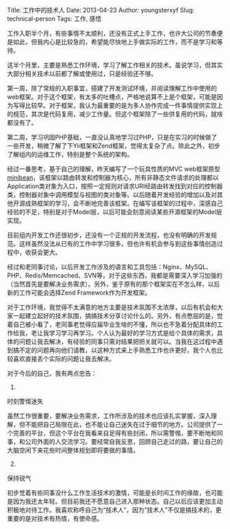 Title: 工作中的技术人
Date: 2013-04-23
Author: youngsterxyf
Slug: technical-person
Tags: 工作, 感悟

工作入职半个月，有些事情不太顺利，还没有正式上手工作，也许大公司的节奏便是如此，但我内心是比较急的，希望能尽快地上手做实际的工作，而不是学习和等待。

这半个月里，主要是熟悉工作环境，学习了解工作相关的技术。虽说学习，但其实大部分相关技术以前都了解或使用过，只是经验还不够。

第一周，除了常规的入职事宜，搭建了开发测试环境，并阅读理解工作中使用的web框架。对于这个框架，有太多的吐槽点，严格地说算不上是个框架，可能是因为写得比较早。对于框架，我认为最重要的是为多人协作完成一件事情提供实现上的规范，其次是代码复用，减少工作量。但这个框架除了一些供复用的代码，就啥都没有了。

第二周，学习巩固PHP基础，一直没认真地学习过PHP，只是在实习的时候做了一些开发，稍微了解了下Yii框架和Zend框架，觉得太复杂了点。除此之外，初步了解组内的运维工作，特别是整个系统的架构。


经过一番思考，基于自己的理解，昨天编写了一个玩具性质的MVC web框架原型[minibean](https://github.com/youngsterxyf/minibean)，该框架以路由转发和控制器为核心，所有非静态文件请求的处理都以Application类对象为入口，按照一定规则对请求URI经路由转发找到对应的控制器类，控制器对象中调用模型与视图的类对象等。以后随着开发经验的增加以及对其他开源成熟框架的学习，会不断地完善该框架。在编写该框架的过程中，深感自己经验的不足，特别是对于Model层，以后可能会刻意阅读某些开源框架的Model层实现。

目前组内开发工作还很初步，还没有一个正规的开发流程，也没有明确的开发规范。这样虽然没法从已有的工作中学习很多，但也许有机会参与到这些事情创造过程中，收获会更大。

经过和老同事讨论，以后开发工作涉及的语言和工具包括：Nginx、MySQL、PHP、Redis/Memcached、SVN等，对于这些东西，我都是需要深入学习加强的（当然首先是要解决业务需求）。另外，鉴于原有的那个框架实在不怎么样，以后新的工作可能会选择Zend Framework作为开发框架。

对于工作环境，我觉得不太满意的地方主要是技术氛围不太浓厚，以后有机会和大家一起建立起好的技术氛围，搞搞技术分享讨论什么的。另外，有点憋屈的是，觉着自己被小看了，老同事老觉得应届毕业生啥的不懂，所以也不急着分配具体的工作给我，老让我学习学习再学习。个人认为最好的学习方式是给个具体的需求，具体的问题让我去解决，有经验的同事只需对结果把把关就可以。当我在这过程中遇到搞不定的问题再向他们请教，以这种方式来上手熟悉工作也许更好。我个人也比较喜欢直接丢个实际的问题让我去解决。

对于今后的自己，我有两点忠告：

1.
时刻警惕迷失

虽然工作很重要，要解决业务需求，工作所涉及的技术也应该扎实掌握，深入理解，但不能把自己局限在此，也不能让自己迷失在过于细节的地方。公司提供了一个完善的平台，但这个平台在我看来自足得有些封闭，所以需警惕，要不断地和同事，和公司外面的人交流学习。要经常自我反思，回顾自己走过的路，要让自己的大脑空闲下来花些时间整体规划即将要做的事情。

2.
保持锐气

初步觉着有些同事没什么工作生活技术的激情，可能是长时间工作的缘故，也可能是因为我还太年轻。但目前我还不愿意自己进入那种状态。自己以后应该更加主动积极地对待工作。我喜欢称呼自己为“技术人”，因为“技术人”不仅是搞技术的，更重要的是对技术有热情，有使命感。
